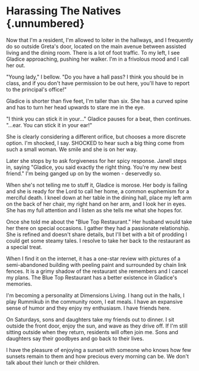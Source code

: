 # Harassing The Natives {.unnumbered}

Now that I'm a resident, I'm allowed to loiter in the hallways, and I frequently do so outside Greta's door, located on the main avenue between assisted living and the dining room. There is a lot of foot traffic. To my left, I see Gladice approaching, pushing her walker. I'm in a frivolous mood and I call her out.

"Young lady," I bellow. "Do you have a hall pass? I think you should be in class, and if you don't have permission to be out here, you'll have to report to the principal's office!"

Gladice is shorter than five feet, I'm taller than six. She has a curved spine and has to turn her head upwards to stare me in the eye.

"I think you can stick it in your..." Gladice pauses for a beat, then continues. "...ear. You can stick it in your ear!"

She is clearly considering a different orifice, but chooses a more discrete option. I'm shocked, I say. SHOCKED to hear such a big thing come from such a small woman. We smile and she is on her way.

Later she stops by to ask forgiveness for her spicy response. Janell steps in, saying "Gladice, you said exactly the right thing. You're my new best friend." I'm being ganged up on by the women - deservedly so.

When she's not telling me to stuff it, Gladice is morose. Her body is failing and she is ready for the Lord to call her home, a common euphemism for a merciful death. I kneel down at her table in the dining hall, place my left arm on the back of her chair, my right hand on her arm, and I look her in eyes. She has my full attention and I listen as she tells me what she hopes for.

Once she told me about the "Blue Top Restaurant." Her husband would take her there on special occasions. I gather they had a passionate relationship. She is refined and doesn't share details, but I'll bet with a bit of prodding I could get some steamy tales. I resolve to take her back to the restaurant as a special treat.

When I find it on the internet, it has a one-star review with pictures of a semi-abandoned building with peeling paint and surrounded by chain link fences. It is a grimy shadow of the restaurant she remembers and I cancel my plans. The Blue Top Restaurant has a better existence in Gladice's memories.

I'm becoming a personality at Dimensions Living. I hang out in the halls, I play Rummikub in the community room, I eat meals. I have an expansive sense of humor and they enjoy my enthusiasm. I have friends here.

On Saturdays, sons and daughters take my friends out to dinner. I sit outside the front door, enjoy the sun, and wave as they drive off. If I'm still sitting outside when they return, residents will often join me. Sons and daughters say their goodbyes and go back to their lives.

I have the pleasure of enjoying a sunset with someone who knows how few sunsets remain to them and how precious every morning can be. We don't talk about their lunch or their children.
